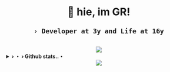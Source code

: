 <div align="center">
  <h1>👋 hie, im <b>GR</b>!</h1>
  <code><h2>› Developer at 3y and Life at 16y</h2></code>
  <src="byGR">
</div>
<br>

<div align="center">
  <a href="https://github.com/flowingGR" alt="GR">
  <src="byGR">
    <img src="https://skillicons.dev/icons?i=js,nodejs,firebase,discord,html,sass,css,tailwind&theme=dark&perline=4">
  </a>
</div>

<details>
    <summary><underline><b> › ・ › Github stats..・</b></undedrline></summary>
<a href="https://github.com/flowingGR">
<table>
  <tr>
    <td style="padding: 0; width=50%">
        <img src="https://github-readme-stats.vercel.app/api/?username=flowingGR&show_icons=true&title_color=1c6cbf&text_color=246af9&bg_color=00000000&hide_border=true&icon_color=1c6cbf&hide_title=true&count_private=true"/>
    </td>
      <td style="padding: 0; width=50%">
        <img src="https://github-readme-stats.vercel.app/api/top-langs/?username=flowingGR&show_icons=true&title_color=1c6cbf&text_color=246af9&bg_color=00000000&hide_border=true&icon_color=00000000&count_private=true"/>
    </td>
  </tr>
</table>
</a>
</details>
<src="byGR">
    
<div align="center">
  <a href="https://discord.com/users/424931675009712128" alt="GR">
    <img src="https://lanyard.cnrad.dev/api/424931675009712128" />
  </a>
</div>
